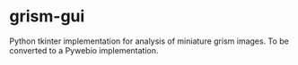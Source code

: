 # grism-gui
Python tkinter implementation for analysis of miniature grism images. To be converted to a Pywebio implementation. 
